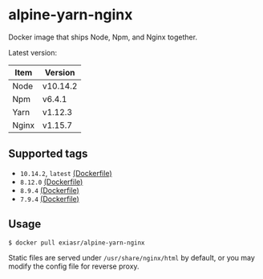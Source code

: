# alpine-yarn-nginx
Docker image that ships Node, Npm, and Nginx together.

Latest version:

Item | Version
------- | -----
Node | v10.14.2
Npm | v6.4.1
Yarn | v1.12.3
Nginx | v1.15.7

## Supported tags
* `10.14.2`, `latest` [(Dockerfile)](./Dockerfile)
* `8.12.0` [(Dockerfile)](https://github.com/ExiaSR/alpine-yarn-nginx/blob/8.12.0/Dockerfile)
* `8.9.4` [(Dockerfile)](https://github.com/ExiaSR/alpine-yarn-nginx/blob/8.9.4/Dockerfile)
* `7.9.4` [(Dockerfile)](https://github.com/ExiaSR/alpine-yarn-nginx/blob/7.9.4/Dockerfile)

## Usage

`$ docker pull exiasr/alpine-yarn-nginx`

Static files are served under `/usr/share/nginx/html` by default, or you may modify the config file for reverse proxy.
